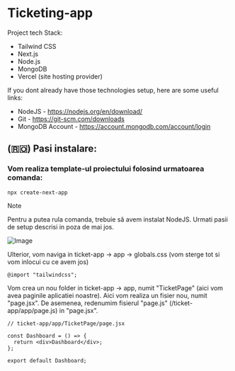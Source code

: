 # Ticketing-app

Project tech Stack:

- Tailwind CSS
- Next.js
- Node.js
- MongoDB
- Vercel (site hosting provider)

If you dont already have those technologies setup, here are some useful links:

- NodeJS - https://nodejs.org/en/download/
- Git - https://git-scm.com/downloads
- MongoDB Account - https://account.mongodb.com/account/login

## (:romania:) Pasi instalare:

### Vom realiza template-ul proiectului folosind urmatoarea comanda:

```
npx create-next-app
```

> [!NOTE]
> Pentru a putea rula comanda, trebuie să avem instalat NodeJS. Urmati pasii de setup descrisi in poza de mai jos.

![Image](https://github.com/user-attachments/assets/d3819f61-a87d-4661-ba5f-6b4ea3e7001b)

Ulterior, vom naviga in ticket-app -> app -> globals.css (vom sterge tot si vom inlocui cu ce avem jos)

```
@import "tailwindcss";
```

Vom crea un nou folder in ticket-app -> app, numit "TicketPage" (aici vom avea paginile aplicatiei noastre). Aici vom realiza un fisier nou, numit "page.jsx". De asemenea, redenumim fisierul "page.js" (/ticket-app/app/page.js) in "page.jsx".

```
// ticket-app/app/TicketPage/page.jsx

const Dashboard = () => {
  return <div>Dashboard</div>;
};

export default Dashboard;
```
